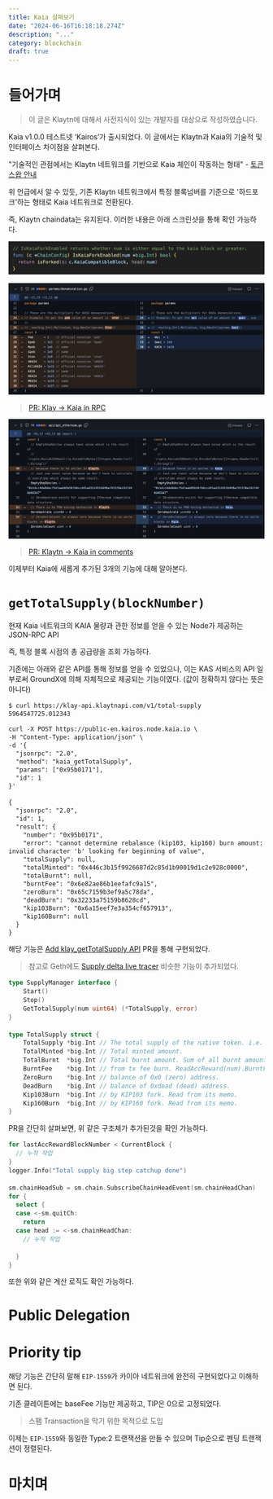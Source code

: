 ```yaml
---
title: Kaia 살펴보기
date: "2024-06-16T16:18:18.274Z"
description: "..."
category: blockchain
draft: true
---
```


# 들어가며

> 이 글은 Klaytn에 대해서 사전지식이 있는 개발자를 대상으로 작성하였습니다.

Kaia v1.0.0 테스트넷 ‘Kairos’가 출시되었다. 이 글에서는 Klaytn과 Kaia의 기술적 및 인터페이스 차이점을 살펴본다.

"기술적인 관점에서는 Klaytn 네트워크를 기반으로 Kaia 체인이 작동하는 형태" - [토큰 스왑 안내](https://klaytn.foundation/kr/%ec%8b%a0%ea%b7%9c-kaia-%ec%b2%b4%ec%9d%b8-%eb%9f%b0%ec%b9%ad%ec%97%90-%eb%94%b0%eb%a5%b8-%ed%86%a0%ed%81%b0-%ec%8a%a4%ec%99%91-%ec%95%88%eb%82%b4/)

위 언급에서 알 수 있듯, 기존 Klaytn 네트워크에서 특정 블록넘버를 기준으로 '하드포크'하는 형태로 Kaia 네트워크로 전환된다. 


즉, Klaytn chaindata는 유지된다. 이러한 내용은 아래 스크린샷을 통해 확인 가능하다.


![IsKaiaForkEnabled](./images/IsKaiaForkEnabled.png) 

![unit](./images/unit.png) 
> [PR: Klay -> Kaia in RPC](https://github.com/klaytn/klaytn/pull/2159/files#diff-68088b8f4e5024ba6ee02b67cd1b979f738ba03c3da03912f29d3a377dc7cc27)

![comment](./images/comment.png) 
> [PR: Klaytn -> Kaia in comments](https://github.com/klaytn/klaytn/pull/2152)

이제부터 Kaia에 새롭게 추가된 3개의 기능에 대해 알아본다.

# `getTotalSupply(blockNumber)`

현재 Kaia 네트워크의 KAIA 물량과 관한 정보를 얻을 수 있는 Node가 제공하는 JSON-RPC API

즉, 특정 블록 시점의 총 공급량을 조회 가능하다.

기존에는 아래와 같은 API를 통해 정보를 얻을 수 있었으나, 이는 KAS 서비스의 API 일부로써 GroundX에 의해 자체적으로 제공되는 기능이였다. (값이 정확하지 않다는 뜻은 아니다)

```shell
$ curl https://klay-api.klaytnapi.com/v1/total-supply
5964547725.012343
```


```shell
curl -X POST https://public-en.kairos.node.kaia.io \
-H "Content-Type: application/json" \
-d '{
  "jsonrpc": "2.0",
  "method": "kaia_getTotalSupply",
  "params": ["0x95b0171"],
  "id": 1
}'

{
  "jsonrpc": "2.0",
  "id": 1,
  "result": {
    "number": "0x95b0171",
    "error": "cannot determine rebalance (kip103, kip160) burn amount: invalid character 'b' looking for beginning of value",
    "totalSupply": null,
    "totalMinted": "0x446c3b15f9926687d2c85d1b90019d1c2e928c0000",
    "totalBurnt": null,
    "burntFee": "0x6e82ae86b1eefafc9a15",
    "zeroBurn": "0x65c7159b3ef9a5c78da",
    "deadBurn": "0x32233a75159b8628cd",
    "kip103Burn": "0x6a15eef7e3a354cf657913",
    "kip160Burn": null
  }
}
```

해당 기능은 [Add klay_getTotalSupply API](https://github.com/klaytn/klaytn/pull/2148) PR을 통해 구현되었다. 

> 참고로 Geth에도 [Supply delta live tracer](https://github.com/ethereum/go-ethereum/pull/29347) 비슷한 기능이 추가되었다. 

```go
type SupplyManager interface {
	Start()
	Stop()
	GetTotalSupply(num uint64) (*TotalSupply, error)
}

type TotalSupply struct {
	TotalSupply *big.Int // The total supply of the native token. i.e. Minted - Burnt.
	TotalMinted *big.Int // Total minted amount.
	TotalBurnt  *big.Int // Total burnt amount. Sum of all burnt amounts below.
	BurntFee    *big.Int // from tx fee burn. ReadAccReward(num).BurntFee.
	ZeroBurn    *big.Int // balance of 0x0 (zero) address.
	DeadBurn    *big.Int // balance of 0xdead (dead) address.
	Kip103Burn  *big.Int // by KIP103 fork. Read from its memo.
	Kip160Burn  *big.Int // by KIP160 fork. Read from its memo.
}
```

PR을 간단히 살펴보면, 위 같은 구조체가 추가된것을 확인 가능하다.


```go
for lastAccRewardBlockNumber < CurrentBlock {
  // 누적 작업
}
logger.Info("Total supply big step catchup done")

sm.chainHeadSub = sm.chain.SubscribeChainHeadEvent(sm.chainHeadChan)
for {
  select {
  case <-sm.quitCh:
    return
  case head := <-sm.chainHeadChan:
    // 누적 작업

  }
}
```

또한 위와 같은 계산 로직도 확인 가능하다.



# Public Delegation



# Priority tip 

해당 기능은 간단히 말해 `EIP-1559`가 카이아 네트워크에 완전히 구현되었다고 이해하면 된다.

기존 클레이튼에는 baseFee 기능만 제공하고, TIP은 0으로 고정되었다.
> 스팸 Transaction을 막기 위한 목적으로 도입

이제는 `EIP-1559`와 동일한 Type:2 트랜잭션을 만들 수 있으며 Tip순으로 펜딩 트랜잭션이 정렬된다.


# 마치며
